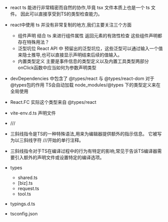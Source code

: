 * react ts 能进行非常精密而自然的协作,毕竟 tsx 文件本质上也是一个 ts 文件。 因此可以直接享受到TS的类型检查能力。

* react中使用 ts 并没有非常复制的地方,我们主要关注三个方面
    - 组件声明 结合 ts 来进行组件属性 返回元素的有效性检查  这些组件声明都存在特殊用法？
    - 泛型坑位 React API 中 预留出的泛型坑位，这些泛型可以通过输入一个值来隐士推导,也可以直接显示声明结束后续的值输入。
    - 内置类型定义  主要是事件信息的类型定义以及内置工具类型两部分  onClick函数中应当如何为参数声明类型


* devDependencies 中包含了 @types/react 与 @types/react-dom  对于@types包的作用 TS会自动加载 node_modules/@types 下的类型定义来在全局使用

* React.FC 实际这个类型来自 @types/react
* vite-env.d.ts 声明文件
* /// <reference types="vite/client" />
* 三斜线指令是TS的一种特殊语法,用来为编辑器提供额外的指示信息。 它被写为以三斜线字符 ///开始的单行注释。
* 三斜线指令对于TS在编译过程中的行为有特定的影响,常见于告诉TS编译器需要引入额外的声明文件或设置特定的编译选项。




* types
    - shared.ts
    - [biz].ts
    - request.ts
    - tool.ts
* typings.d.ts
* tsconfig.json    